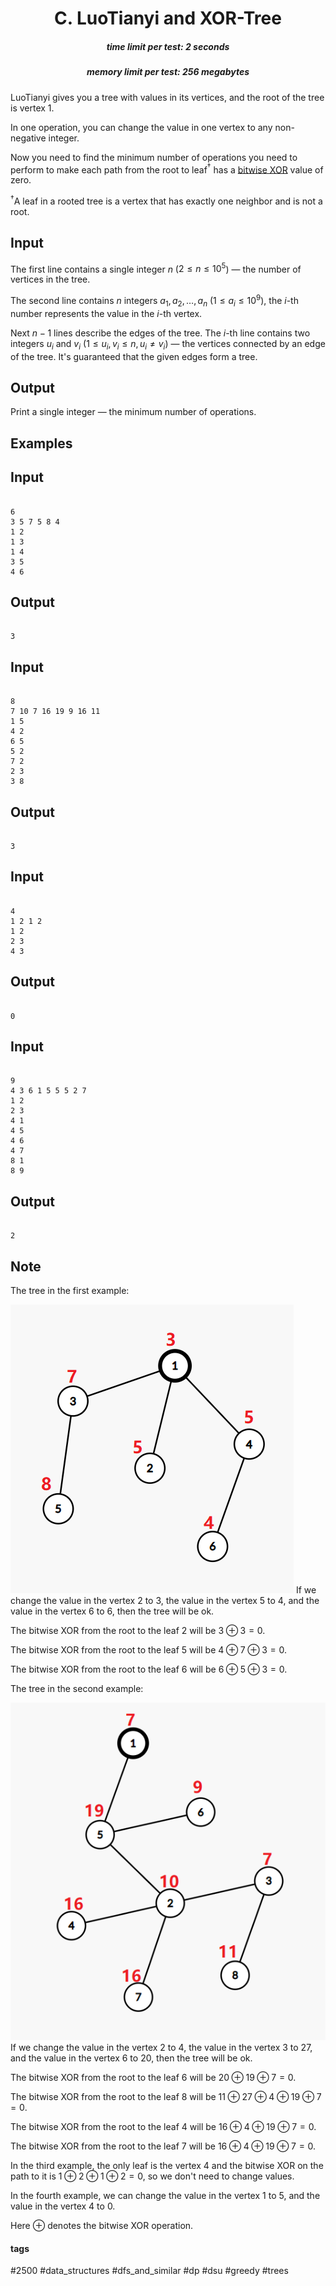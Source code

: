 <h1 style='text-align: center;'> C. LuoTianyi and XOR-Tree</h1>

<h5 style='text-align: center;'>time limit per test: 2 seconds</h5>
<h5 style='text-align: center;'>memory limit per test: 256 megabytes</h5>

LuoTianyi gives you a tree with values in its vertices, and the root of the tree is vertex $1$.

In one operation, you can change the value in one vertex to any non-negative integer.

Now you need to find the minimum number of operations you need to perform to make each path from the root to leaf$^{\dagger}$ has a [bitwise XOR](https://en.wikipedia.org/wiki/Bitwise_operation#XOR) value of zero.

$^{\dagger}$A leaf in a rooted tree is a vertex that has exactly one neighbor and is not a root.

## Input

The first line contains a single integer $n$ ($2 \le n \le 10^5$) — the number of vertices in the tree.

The second line contains $n$ integers $a_1, a_2, \ldots, a_n$ ($1 \le a_i \le 10^9$), the $i$-th number represents the value in the $i$-th vertex.

Next $n−1$ lines describe the edges of the tree. The $i$-th line contains two integers $u_i$ and $v_i$ ($1 \le u_i,v_i \le n, u_i \neq v_i$) — the vertices connected by an edge of the tree. It's guaranteed that the given edges form a tree.

## Output

Print a single integer — the minimum number of operations.

## Examples

## Input


```

6
3 5 7 5 8 4
1 2
1 3
1 4
3 5
4 6

```
## Output


```

3
```
## Input


```

8
7 10 7 16 19 9 16 11
1 5
4 2
6 5
5 2
7 2
2 3
3 8

```
## Output


```

3
```
## Input


```

4
1 2 1 2
1 2
2 3
4 3

```
## Output


```

0
```
## Input


```

9
4 3 6 1 5 5 5 2 7
1 2
2 3
4 1
4 5
4 6
4 7
8 1
8 9

```
## Output


```

2
```
## Note

The tree in the first example:

 ![](images/9a681e34290e0f27a999fcb89254226cca9bf55d.png)  If we change the value in the vertex $2$ to $3$, the value in the vertex $5$ to $4$, and the value in the vertex $6$ to $6$, then the tree will be ok.

The bitwise XOR from the root to the leaf $2$ will be $3 \oplus 3=0$.

The bitwise XOR from the root to the leaf $5$ will be $4 \oplus 7 \oplus 3=0$.

The bitwise XOR from the root to the leaf $6$ will be $6 \oplus 5 \oplus 3=0$.

The tree in the second example:

 ![](images/6fcc4527614dd3e77312f53add42a6fa6462884e.png)  If we change the value in the vertex $2$ to $4$, the value in the vertex $3$ to $27$, and the value in the vertex $6$ to $20$, then the tree will be ok.

The bitwise XOR from the root to the leaf $6$ will be $20 \oplus 19 \oplus 7=0$.

The bitwise XOR from the root to the leaf $8$ will be $11 \oplus 27 \oplus 4 \oplus 19 \oplus 7=0$.

The bitwise XOR from the root to the leaf $4$ will be $16 \oplus 4 \oplus 19 \oplus 7=0$.

The bitwise XOR from the root to the leaf $7$ will be $16 \oplus 4 \oplus 19 \oplus 7=0$.

In the third example, the only leaf is the vertex $4$ and the bitwise XOR on the path to it is $1 \oplus 2 \oplus 1 \oplus 2 = 0$, so we don't need to change values.

In the fourth example, we can change the value in the vertex $1$ to $5$, and the value in the vertex $4$ to $0$.

Here $\oplus$ denotes the bitwise XOR operation.



#### tags 

#2500 #data_structures #dfs_and_similar #dp #dsu #greedy #trees 